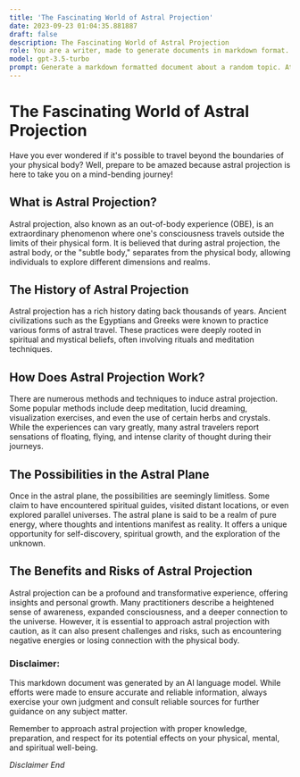 ```yaml
---
title: 'The Fascinating World of Astral Projection'
date: 2023-09-23 01:04:35.881887
draft: false
description: The Fascinating World of Astral Projection
role: You are a writer, made to generate documents in markdown format. It is very important that all of the documents you generate are in valid markdown format.
model: gpt-3.5-turbo
prompt: Generate a markdown formatted document about a random topic. At the bottom, include a disclaimer explaining that the document was generated by you. The first line of the document should be the title. Make sure that the entire document is in proper markdown format, using a mix of various tags to make the document visually appealing.
---
```


# The Fascinating World of Astral Projection

Have you ever wondered if it's possible to travel beyond the boundaries of your physical body? Well, prepare to be amazed because astral projection is here to take you on a mind-bending journey!

## What is Astral Projection?

Astral projection, also known as an out-of-body experience (OBE), is an extraordinary phenomenon where one's consciousness travels outside the limits of their physical form. It is believed that during astral projection, the astral body, or the "subtle body," separates from the physical body, allowing individuals to explore different dimensions and realms.

## The History of Astral Projection

Astral projection has a rich history dating back thousands of years. Ancient civilizations such as the Egyptians and Greeks were known to practice various forms of astral travel. These practices were deeply rooted in spiritual and mystical beliefs, often involving rituals and meditation techniques.

## How Does Astral Projection Work?

There are numerous methods and techniques to induce astral projection. Some popular methods include deep meditation, lucid dreaming, visualization exercises, and even the use of certain herbs and crystals. While the experiences can vary greatly, many astral travelers report sensations of floating, flying, and intense clarity of thought during their journeys.

## The Possibilities in the Astral Plane

Once in the astral plane, the possibilities are seemingly limitless. Some claim to have encountered spiritual guides, visited distant locations, or even explored parallel universes. The astral plane is said to be a realm of pure energy, where thoughts and intentions manifest as reality. It offers a unique opportunity for self-discovery, spiritual growth, and the exploration of the unknown.

## The Benefits and Risks of Astral Projection

Astral projection can be a profound and transformative experience, offering insights and personal growth. Many practitioners describe a heightened sense of awareness, expanded consciousness, and a deeper connection to the universe. However, it is essential to approach astral projection with caution, as it can also present challenges and risks, such as encountering negative energies or losing connection with the physical body.

### Disclaimer:

This markdown document was generated by an AI language model. While efforts were made to ensure accurate and reliable information, always exercise your own judgment and consult reliable sources for further guidance on any subject matter.

Remember to approach astral projection with proper knowledge, preparation, and respect for its potential effects on your physical, mental, and spiritual well-being.

*Disclaimer End*